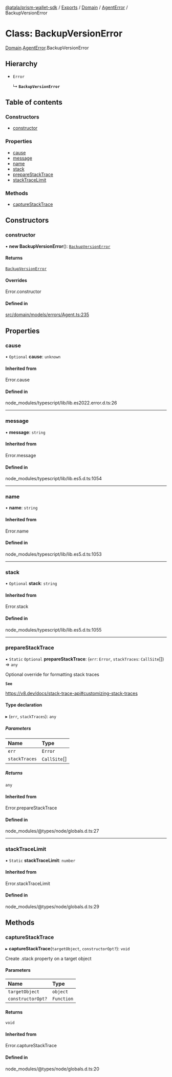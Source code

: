 [@atala/prism-wallet-sdk](../README.md) / [Exports](../modules.md) / [Domain](../modules/Domain.md) / [AgentError](../modules/Domain.AgentError.md) / BackupVersionError

# Class: BackupVersionError

[Domain](../modules/Domain.md).[AgentError](../modules/Domain.AgentError.md).BackupVersionError

## Hierarchy

- `Error`

  ↳ **`BackupVersionError`**

## Table of contents

### Constructors

- [constructor](Domain.AgentError.BackupVersionError.md#constructor)

### Properties

- [cause](Domain.AgentError.BackupVersionError.md#cause)
- [message](Domain.AgentError.BackupVersionError.md#message)
- [name](Domain.AgentError.BackupVersionError.md#name)
- [stack](Domain.AgentError.BackupVersionError.md#stack)
- [prepareStackTrace](Domain.AgentError.BackupVersionError.md#preparestacktrace)
- [stackTraceLimit](Domain.AgentError.BackupVersionError.md#stacktracelimit)

### Methods

- [captureStackTrace](Domain.AgentError.BackupVersionError.md#capturestacktrace)

## Constructors

### constructor

• **new BackupVersionError**(): [`BackupVersionError`](Domain.AgentError.BackupVersionError.md)

#### Returns

[`BackupVersionError`](Domain.AgentError.BackupVersionError.md)

#### Overrides

Error.constructor

#### Defined in

[src/domain/models/errors/Agent.ts:235](https://github.com/hyperledger/identus-edge-agent-sdk-ts/blob/47157819fe5d19bccc5fcc542e98f32706bff6c2/src/domain/models/errors/Agent.ts#L235)

## Properties

### cause

• `Optional` **cause**: `unknown`

#### Inherited from

Error.cause

#### Defined in

node_modules/typescript/lib/lib.es2022.error.d.ts:26

___

### message

• **message**: `string`

#### Inherited from

Error.message

#### Defined in

node_modules/typescript/lib/lib.es5.d.ts:1054

___

### name

• **name**: `string`

#### Inherited from

Error.name

#### Defined in

node_modules/typescript/lib/lib.es5.d.ts:1053

___

### stack

• `Optional` **stack**: `string`

#### Inherited from

Error.stack

#### Defined in

node_modules/typescript/lib/lib.es5.d.ts:1055

___

### prepareStackTrace

▪ `Static` `Optional` **prepareStackTrace**: (`err`: `Error`, `stackTraces`: `CallSite`[]) => `any`

Optional override for formatting stack traces

**`See`**

https://v8.dev/docs/stack-trace-api#customizing-stack-traces

#### Type declaration

▸ (`err`, `stackTraces`): `any`

##### Parameters

| Name | Type |
| :------ | :------ |
| `err` | `Error` |
| `stackTraces` | `CallSite`[] |

##### Returns

`any`

#### Inherited from

Error.prepareStackTrace

#### Defined in

node_modules/@types/node/globals.d.ts:27

___

### stackTraceLimit

▪ `Static` **stackTraceLimit**: `number`

#### Inherited from

Error.stackTraceLimit

#### Defined in

node_modules/@types/node/globals.d.ts:29

## Methods

### captureStackTrace

▸ **captureStackTrace**(`targetObject`, `constructorOpt?`): `void`

Create .stack property on a target object

#### Parameters

| Name | Type |
| :------ | :------ |
| `targetObject` | `object` |
| `constructorOpt?` | `Function` |

#### Returns

`void`

#### Inherited from

Error.captureStackTrace

#### Defined in

node_modules/@types/node/globals.d.ts:20

